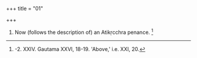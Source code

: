 +++
title = "01"

+++
1. Now (follows the description of) an Atikṛcchra penance. [^1] 


[^1]:  -2. XXIV. Gautama XXVI, 18-19. 'Above,' i.e. XXI, 20.
